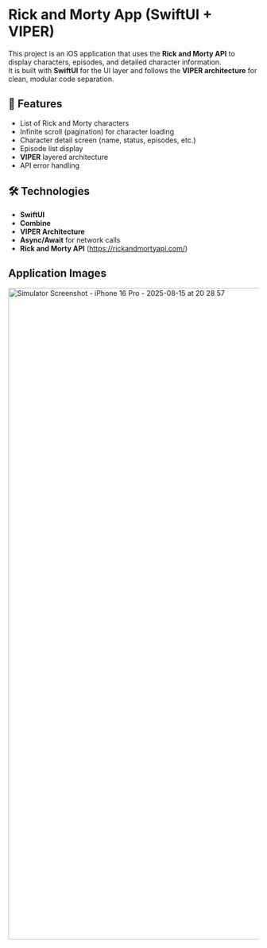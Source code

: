 # Rick and Morty App (SwiftUI + VIPER)

This project is an iOS application that uses the **Rick and Morty API** to display characters, episodes, and detailed character information.  
It is built with **SwiftUI** for the UI layer and follows the **VIPER architecture** for clean, modular code separation.

## 🎯 Features
- List of Rick and Morty characters
- Infinite scroll (pagination) for character loading
- Character detail screen (name, status, episodes, etc.)
- Episode list display
- **VIPER** layered architecture
- API error handling

## 🛠 Technologies
- **SwiftUI**
- **Combine**
- **VIPER Architecture**
- **Async/Await** for network calls
- **Rick and Morty API** (https://rickandmortyapi.com/)

## Application Images
<img width="603" height="1311" alt="Simulator Screenshot - iPhone 16 Pro - 2025-08-15 at 20 28 57" src="https://github.com/user-attachments/assets/05ce3174-8532-44ac-88b0-5cc5d09d2e2e" />

